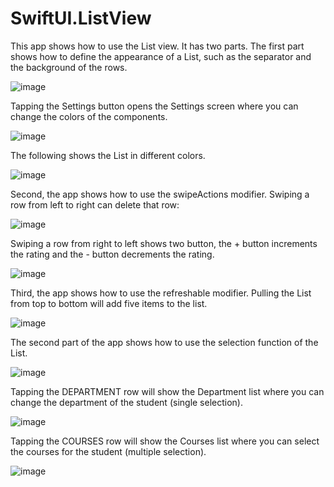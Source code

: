 # SwiftUI.ListView

This app shows how to use the List view. It has two parts. The first part shows how to define the appearance of a List, such as the separator and the background of the rows.

![image](https://user-images.githubusercontent.com/15805568/140849928-99d97c2a-7b54-409d-8a0d-ce2a15c0e137.png)

Tapping the Settings button opens the Settings screen where you can change the colors of the components.

![image](https://user-images.githubusercontent.com/15805568/140849685-b532c259-4746-4a3a-af8c-2473e27ef3a9.png)

The following shows the List in different colors.

![image](https://user-images.githubusercontent.com/15805568/140850257-db930bd6-d913-4eab-b38e-494c3eeeb1ac.png)

Second, the app shows how to use the swipeActions modifier. Swiping a row from left to right can delete that row:

![image](https://user-images.githubusercontent.com/15805568/140850389-4be5a178-820a-45cf-888a-e404da3bb8ad.png)

Swiping a row from right to left shows two button, the + button increments the rating and the - button decrements the rating.

![image](https://user-images.githubusercontent.com/15805568/140850583-f50c347d-2b4f-4280-901d-b767953afab7.png)

Third, the app shows how to use the refreshable modifier. Pulling the List from top to bottom will add five items to the list.

![image](https://user-images.githubusercontent.com/15805568/140851041-73cce7e6-bdf7-4582-9eba-9e3bc9f392aa.png)

The second part of the app shows how to use the selection function of the List.

![image](https://user-images.githubusercontent.com/15805568/140851202-54eea853-4589-4225-b1a6-dde733873df0.png)

Tapping the DEPARTMENT row will show the Department list where you can change the department of the student (single selection).

![image](https://user-images.githubusercontent.com/15805568/140851315-be90a1da-8372-40c8-85b6-aba2df95d861.png)

Tapping the COURSES row will show the Courses list where you can select the courses for the student (multiple selection).

![image](https://user-images.githubusercontent.com/15805568/140851439-7f78b3f2-f4eb-4d59-a814-ab3a0c8e8159.png)
